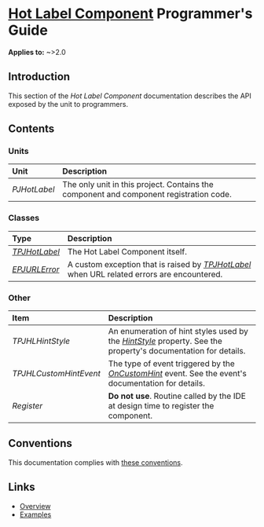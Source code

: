 # [Hot Label Component](../index.md) Programmer's Guide

**Applies to:** ~>2.0

## Introduction

This section of the _Hot Label Component_ documentation describes the API exposed by the unit to programmers.

## Contents

### Units

| Unit | Description |
|:-----|:------------|
| _PJHotLabel_ | The only unit in this project. Contains the component and component registration code. |

### Classes

| Type | Description |
|:-----|:------------|
| _[TPJHotLabel](./API/TPJHotLabel.md)_ | The Hot Label Component itself. |
| _[EPJURLError](./API/EPJURLError.md)_  | A custom exception that is raised by _[TPJHotLabel](./API/TPJHotLabel.md)_ when URL related errors are encountered. |

### Other

| Item | Description |
|:-----|:------------|
| _TPJHLHintStyle_ | An enumeration of hint styles used by the _[HintStyle](./API/TPJHotLabel-HintStyle.md)_ property. See the property's documentation for details. |
| _TPJHLCustomHintEvent_ | The type of event triggered by the _[OnCustomHint](./API/TPJHotLabel-OnCustomHint.md)_ event. See the event's documentation for details. |
| _Register_ | **Do not use**. Routine called by the IDE at design time to register the component. |

## Conventions

This documentation complies with [these conventions](../../common/conventions.md).

## Links

* [Overview](./Overview.md)
* [Examples](./Examples.md)
